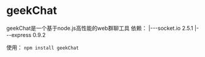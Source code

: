 # geekChat
geekChat是一个基于node.js高性能的web群聊工具
依赖：
|---socket.io 2.5.1
|---express 0.9.2

使用：
```npm install geekChat```

